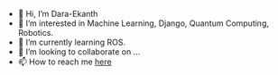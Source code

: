 - 👋 Hi, I’m Dara-Ekanth
- 👀 I’m interested in Machine Learning, Django, Quantum Computing, Robotics.
- 🌱 I’m currently learning ROS.
- 💞️ I’m looking to collaborate on ...
- 📫 How to reach me [here](https://www.linkedin.com/in/dara-ekanth-1b7681179/)

<!---
Dara-Ekanth/Dara-Ekanth is a ✨ special ✨ repository because its `README.md` (this file) appears on your GitHub profile.
You can click the Preview link to take a look at your changes.
--->
